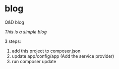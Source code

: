 blog
====

Q&amp;D blog

*This is a simple blog*

3 steps:

1. add this project to composer.json
2. update app/config/app (Add the service provider)
3. run composer update
